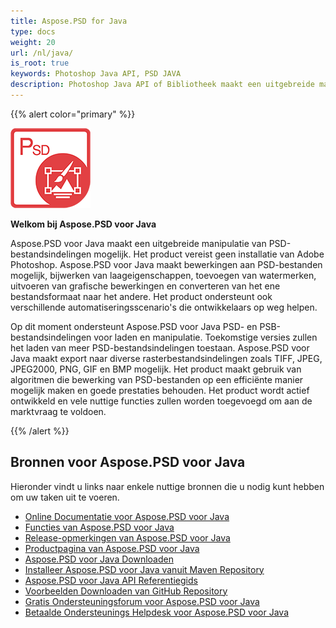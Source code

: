 ```yaml
---
title: Aspose.PSD for Java
type: docs
weight: 20
url: /nl/java/
is_root: true
keywords: Photoshop Java API, PSD JAVA
description: Photoshop Java API of Bibliotheek maakt een uitgebreide manipulatie van PSD-bestandsindelingen mogelijk. Het vereist geen installatie van Adobe Photoshop en ondersteunt PSD- en PSB-bestandsindelingen voor het laden, manipuleren en converteren naar verschillende rasterbestandsindelingen zoals TIFF, JPEG, JPEG2000, PNG, GIF en BMP.
---
```


{{% alert color="primary" %}} 

**![Aspose.PSD for Java Product Logo](aspose-psd-for-java-home_1.png)**

**Welkom bij Aspose.PSD voor Java**

Aspose.PSD voor Java maakt een uitgebreide manipulatie van PSD-bestandsindelingen mogelijk. Het product vereist geen installatie van Adobe Photoshop. Aspose.PSD voor Java maakt bewerkingen aan PSD-bestanden mogelijk, bijwerken van laageigenschappen, toevoegen van watermerken, uitvoeren van grafische bewerkingen en converteren van het ene bestandsformaat naar het andere. Het product ondersteunt ook verschillende automatiseringsscenario's die ontwikkelaars op weg helpen.

Op dit moment ondersteunt Aspose.PSD voor Java PSD- en PSB-bestandsindelingen voor laden en manipulatie. Toekomstige versies zullen het laden van meer PSD-bestandsindelingen toestaan. Aspose.PSD voor Java maakt export naar diverse rasterbestandsindelingen zoals TIFF, JPEG, JPEG2000, PNG, GIF en BMP mogelijk. Het product maakt gebruik van algoritmen die bewerking van PSD-bestanden op een efficiënte manier mogelijk maken en goede prestaties behouden. Het product wordt actief ontwikkeld en vele nuttige functies zullen worden toegevoegd om aan de marktvraag te voldoen.

{{% /alert %}} 

## **Bronnen voor Aspose.PSD voor Java**

Hieronder vindt u links naar enkele nuttige bronnen die u nodig kunt hebben om uw taken uit te voeren.

- [Online Documentatie voor Aspose.PSD voor Java](/psd/nl/java/)
- [Functies van Aspose.PSD voor Java](/psd/nl/java/features/)
- [Release-opmerkingen van Aspose.PSD voor Java](/psd/nl/java/release-notes/)
- [Productpagina van Aspose.PSD voor Java](https://products.aspose.com/psd/java)
- [Aspose.PSD voor Java Downloaden](https://repository.aspose.com/webapp/#/artifacts/browse/tree/General/repo/com/aspose/aspose-psd)
- [Installeer Aspose.PSD voor Java vanuit Maven Repository](/psd/nl/java/installation/)
- [Aspose.PSD voor Java API Referentiegids](https://reference.aspose.com/java/psd)
- [Voorbeelden Downloaden van GitHub Repository](https://github.com/aspose-psd/Aspose.PSD-for-Java)
- [Gratis Ondersteuningsforum voor Aspose.PSD voor Java](https://forum.aspose.com/c/psd)
- [Betaalde Ondersteunings Helpdesk voor Aspose.PSD voor Java](https://helpdesk.aspose.com/)
